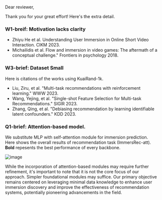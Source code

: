 Dear reviewer,

Thank you for your great effort! Here's the extra detail. 

### W1-breif: Motivation lacks clarity

* Zhiyu He et al. Understanding User Immersion in Online Short Video Interaction. CIKM 2023.
* Michailidis et al. Flow and immersion in video games: The aftermath of a conceptual challenge." Frontiers in psychology 2018. 

### W3-brief: Dataset Small

Here is citations of the works using KuaiRand-1k. 

* Liu, Ziru, et al. "Multi-task recommendations with reinforcement learning." WWW 2023.
* Wang, Yejing, et al. "Single-shot Feature Selection for Multi-task Recommendations." SIGIR 2023.
* Zhang, Qing, et al. "Debiasing recommendation by learning identifiable latent confounders." KDD 2023.


### Q1-brief: Attention-based model. 
We substitute MLP with self-attention module for immersion prediction. Here shows the overall results of recommendation task (ImmersRec-att). **Bold** repesents the best performance of every backbone.

![image](https://github.com/hezy18/ImmersRec/figure/performance_att.png)


While the incorporation of attention-based modules may require further refinement, it's important to note that it is not the core focus of our approach. Simpler foundational modules may suffice. Our primary objective remains centered on leveraging minimal data knowledge to enhance user immersion discovery and improve the effectiveness of recommendation systems, potentially pioneering advancements in the field.
